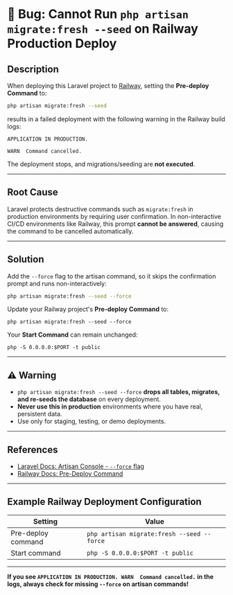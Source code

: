 # 🚩 Bug: Cannot Run `php artisan migrate:fresh --seed` on Railway Production Deploy

## Description

When deploying this Laravel project to [Railway](https://railway.app), setting the **Pre-deploy Command** to:

```sh
php artisan migrate:fresh --seed
````

results in a failed deployment with the following warning in the Railway build logs:

```
APPLICATION IN PRODUCTION.

WARN  Command cancelled.
```

The deployment stops, and migrations/seeding are **not executed**.

---

## Root Cause

Laravel protects destructive commands such as `migrate:fresh` in production environments by requiring user confirmation.
In non-interactive CI/CD environments like Railway, this prompt **cannot be answered**, causing the command to be cancelled automatically.

---

## Solution

Add the `--force` flag to the artisan command, so it skips the confirmation prompt and runs non-interactively:

```sh
php artisan migrate:fresh --seed --force
```

Update your Railway project's **Pre-deploy Command** to:

```
php artisan migrate:fresh --seed --force
```

Your **Start Command** can remain unchanged:

```
php -S 0.0.0.0:$PORT -t public
```

---

## ⚠️ Warning

* `php artisan migrate:fresh --seed --force` **drops all tables, migrates, and re-seeds the database** on every deployment.
* **Never use this in production** environments where you have real, persistent data.
* Use only for staging, testing, or demo deployments.

---

## References

* [Laravel Docs: Artisan Console - `--force` flag](https://laravel.com/docs/artisan#forcing-commands-to-run-in-production)
* [Railway Docs: Pre-Deploy Command](https://docs.railway.app/develop/cli#predeploy)

---

## Example Railway Deployment Configuration

| Setting            | Value                                      |
| ------------------ | ------------------------------------------ |
| Pre-deploy command | `php artisan migrate:fresh --seed --force` |
| Start command      | `php -S 0.0.0.0:$PORT -t public`           |

---

**If you see `APPLICATION IN PRODUCTION. WARN  Command cancelled.` in the logs, always check for missing `--force` on artisan commands!**
